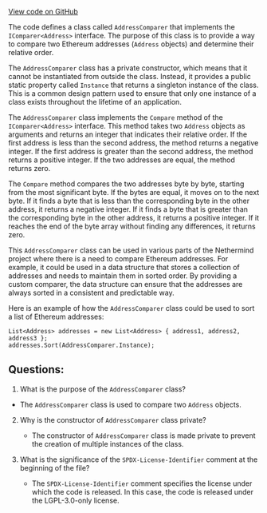 [View code on GitHub](https://github.com/NethermindEth/nethermind/src/Nethermind/Nethermind.Core/AddressComparer.cs)

The code defines a class called `AddressComparer` that implements the `IComparer<Address>` interface. The purpose of this class is to provide a way to compare two Ethereum addresses (`Address` objects) and determine their relative order. 

The `AddressComparer` class has a private constructor, which means that it cannot be instantiated from outside the class. Instead, it provides a public static property called `Instance` that returns a singleton instance of the class. This is a common design pattern used to ensure that only one instance of a class exists throughout the lifetime of an application.

The `AddressComparer` class implements the `Compare` method of the `IComparer<Address>` interface. This method takes two `Address` objects as arguments and returns an integer that indicates their relative order. If the first address is less than the second address, the method returns a negative integer. If the first address is greater than the second address, the method returns a positive integer. If the two addresses are equal, the method returns zero.

The `Compare` method compares the two addresses byte by byte, starting from the most significant byte. If the bytes are equal, it moves on to the next byte. If it finds a byte that is less than the corresponding byte in the other address, it returns a negative integer. If it finds a byte that is greater than the corresponding byte in the other address, it returns a positive integer. If it reaches the end of the byte array without finding any differences, it returns zero.

This `AddressComparer` class can be used in various parts of the Nethermind project where there is a need to compare Ethereum addresses. For example, it could be used in a data structure that stores a collection of addresses and needs to maintain them in sorted order. By providing a custom comparer, the data structure can ensure that the addresses are always sorted in a consistent and predictable way. 

Here is an example of how the `AddressComparer` class could be used to sort a list of Ethereum addresses:

```
List<Address> addresses = new List<Address> { address1, address2, address3 };
addresses.Sort(AddressComparer.Instance);
```
## Questions: 
 1. What is the purpose of the `AddressComparer` class?
   - The `AddressComparer` class is used to compare two `Address` objects.

2. Why is the constructor of `AddressComparer` class private?
   - The constructor of `AddressComparer` class is made private to prevent the creation of multiple instances of the class.

3. What is the significance of the `SPDX-License-Identifier` comment at the beginning of the file?
   - The `SPDX-License-Identifier` comment specifies the license under which the code is released. In this case, the code is released under the LGPL-3.0-only license.
